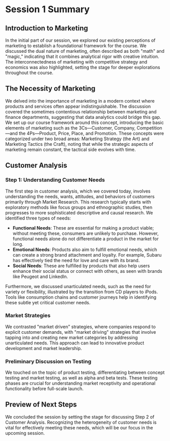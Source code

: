 # Session 1 Summary

## Introduction to Marketing
In the initial part of our session, we explored our existing perceptions of marketing to establish a foundational framework for the course. We discussed the dual nature of marketing, often described as both "math" and "magic," indicating that it combines analytical rigor with creative intuition. The interconnectedness of marketing with competitive strategy and economics was also highlighted, setting the stage for deeper explorations throughout the course.

## The Necessity of Marketing
We delved into the importance of marketing in a modern context where products and services often appear indistinguishable. The discussion covered the sometimes contentious relationship between marketing and finance departments, suggesting that data analytics could bridge this gap. We set up our course framework around this concept, introducing the basic elements of marketing such as the 3Cs—Customer, Company, Competition—and the 4Ps—Product, Price, Place, and Promotion. These concepts were categorized under two broad areas: Marketing Strategy (the Art) and Marketing Tactics (the Craft), noting that while the strategic aspects of marketing remain constant, the tactical side evolves with time.

## Customer Analysis

### Step 1: Understanding Customer Needs
The first step in customer analysis, which we covered today, involves understanding the needs, wants, attitudes, and behaviors of customers primarily through Market Research. This research typically starts with exploratory methods like focus groups and ethnographic studies, then progresses to more sophisticated descriptive and causal research. We identified three types of needs:
- **Functional Needs**: These are essential for making a product viable; without meeting these, consumers are unlikely to purchase. However, functional needs alone do not differentiate a product in the market for long.
- **Emotional Needs**: Products also aim to fulfill emotional needs, which can create a strong brand attachment and loyalty. For example, Subaru has effectively tied the need for love and care with its brand.
- **Social Needs**: These are fulfilled by products that also help users enhance their social status or connect with others, as seen with brands like Peugeot and LinkedIn.

Furthermore, we discussed unarticulated needs, such as the need for variety or flexibility, illustrated by the transition from CD players to iPods. Tools like consumption chains and customer journeys help in identifying these subtle yet critical customer needs.

### Market Strategies
We contrasted "market driven" strategies, where companies respond to explicit customer demands, with "market driving" strategies that involve tapping into and creating new market categories by addressing unarticulated needs. This approach can lead to innovative product development and market leadership.

### Preliminary Discussion on Testing
We touched on the topic of product testing, differentiating between concept testing and market testing, as well as alpha and beta tests. These testing phases are crucial for understanding market receptivity and operational functionality before full-scale launch.

## Preview of Next Steps
We concluded the session by setting the stage for discussing Step 2 of Customer Analysis. Recognizing the heterogeneity of customer needs is vital for effectively meeting these needs, which will be our focus in the upcoming session.
